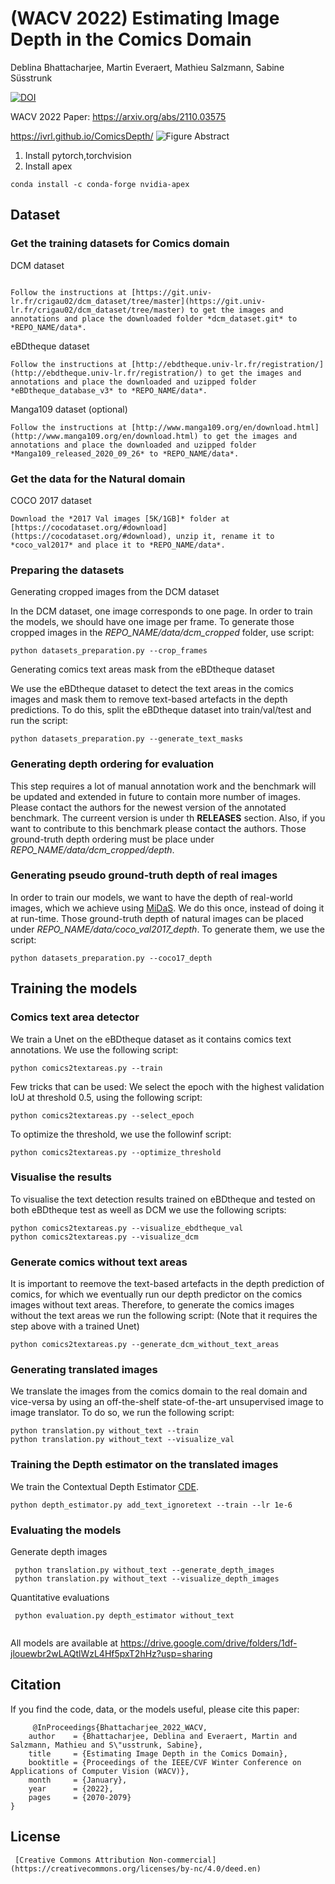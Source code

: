 # (WACV 2022) Estimating Image Depth in the Comics Domain
Deblina Bhattacharjee, Martin Everaert, Mathieu Salzmann, Sabine Süsstrunk

[![DOI](https://zenodo.org/badge/430376249.svg)](https://zenodo.org/doi/10.5281/zenodo.11068978)

WACV 2022 
Paper: https://arxiv.org/abs/2110.03575

https://ivrl.github.io/ComicsDepth/
![Figure Abstract](fig_abstract.png)

1. Install pytorch,torchvision
2. Install apex
```
conda install -c conda-forge nvidia-apex 
```
## Dataset
### Get the training datasets for Comics domain
DCM dataset
<!---

![Figure from the DCM dataset, https://www.mdpi.com/2313-433X/4/7/89](https://www.mdpi.com/jimaging/jimaging-04-00089/article_deploy/html/images/jimaging-04-00089-g001-550.jpg "Figure from the DCM dataset, https://www.mdpi.com/2313-433X/4/7/89")
--->
```

Follow the instructions at [https://git.univ-lr.fr/crigau02/dcm_dataset/tree/master](https://git.univ-lr.fr/crigau02/dcm_dataset/tree/master) to get the images and annotations and place the downloaded folder *dcm_dataset.git* to *REPO_NAME/data*.
```
 eBDtheque dataset

<!---
![Figure from the eBDtheque dataset, http://ebdtheque.univ-lr.fr/database/](http://ebdtheque.univ-lr.fr/images/balloon_object.png  "Figure from the eBDtheque dataset, http://ebdtheque.univ-lr.fr/database/")
--->
```
Follow the instructions at [http://ebdtheque.univ-lr.fr/registration/](http://ebdtheque.univ-lr.fr/registration/) to get the images and annotations and place the downloaded and uzipped folder *eBDtheque_database_v3* to *REPO_NAME/data*.
```
Manga109 dataset (optional)

<!---
![Figure from the Manga109 dataset, http://www.manga109.org/ja/index.html](http://www.manga109.org/image/cover_and_content/65.jpg  "Figure from the Manga109 dataset, http://www.manga109.org/ja/index.html")
--->
```
Follow the instructions at [http://www.manga109.org/en/download.html](http://www.manga109.org/en/download.html) to get the images and annotations and place the downloaded and uzipped folder *Manga109_released_2020_09_26* to *REPO_NAME/data*.
 ```

### Get the data for the Natural domain
 COCO 2017 dataset

<!---
![Figure from the COCO 2017 dataset, https://cocodataset.org/](https://cocodataset.org/images/coco-examples.jpg  "Figure from the COCO 2017 dataset, https://cocodataset.org/")
--->
```
Download the *2017 Val images [5K/1GB]* folder at [https://cocodataset.org/#download](https://cocodataset.org/#download), unzip it, rename it to *coco_val2017* and place it to *REPO_NAME/data*.
```
### Preparing the datasets
 Generating cropped images from the DCM dataset

In the DCM dataset, one image corresponds to one page. In order to train the models, we should have one image per frame. To generate those cropped images in the *REPO_NAME/data/dcm_cropped* folder, use script:
```
python datasets_preparation.py --crop_frames
```

Generating comics text areas mask from the eBDtheque dataset
 
We use the eBDtheque dataset to detect the text areas in the comics images and mask them to remove text-based artefacts in the depth predictions.
To do this, split the eBDtheque dataset into train/val/test and run the script:
```
python datasets_preparation.py --generate_text_masks
```


### Generating depth ordering for evaluation

This step requires a lot of manual annotation work and the benchmark will be updated and extended in future to contain more number of images. Please contact the authors for the newest version of the annotated benchmark. The curreent version is under th **RELEASES** section.
Also, if you want to contribute to this benchmark please contact the authors. 
Those ground-truth depth ordering must be place under *REPO_NAME/data/dcm_cropped/depth*. 



### Generating pseudo ground-truth depth of real images

In order to train our models, we want to have the depth of real-world images, which we achieve using [MiDaS](https://github.com/intel-isl/MiDaS). We do this once, instead of doing it at run-time. Those ground-truth depth of natural images can be placed under *REPO_NAME/data/coco_val2017_depth*. To generate them, we use the script:
```
python datasets_preparation.py --coco17_depth
```

  
## Training the models

### Comics text area detector
 We train a Unet on the eBDtheque dataset as it contains comics text annotations. We use the following script:
```
python comics2textareas.py --train
```
Few tricks that can be used:
We select the epoch with the highest validation IoU at threshold 0.5, using the following script:
```
python comics2textareas.py --select_epoch
```
To optimize the threshold, we use the followinf script:
```
python comics2textareas.py --optimize_threshold
```

### Visualise the results 
To visualise the text detection results trained on eBDtheque and tested on both eBDtheque test as weell as DCM we use the following scripts:
```
python comics2textareas.py --visualize_ebdtheque_val
python comics2textareas.py --visualize_dcm
```


### Generate comics without text areas
It is important to reemove the text-based artefacts in the depth prediction of comics, for which we eventually run our depth predictor on the comics images without text areas. Therefore, to generate the comics images without the text areas we run the following script: (Note that it requires the step above with a trained Unet)
```
python comics2textareas.py --generate_dcm_without_text_areas
```


### Generating translated images
We translate the images from the comics domain to the real domain and vice-versa by using an off-the-shelf state-of-the-art unsupervised image to image translator. To do so, we run the following script:

```
python translation.py without_text --train
python translation.py without_text --visualize_val
```



### Training the Depth estimator on the translated images
We train the Contextual Depth Estimator [CDE](https://github.com/miraiaroha/ACAN).   
```
python depth_estimator.py add_text_ignoretext --train --lr 1e-6
```


### Evaluating the models

 Generate depth images

```
 python translation.py without_text --generate_depth_images
 python translation.py without_text --visualize_depth_images
```

Quantitative evaluations

```
 python evaluation.py depth_estimator without_text


```
All models are available at https://drive.google.com/drive/folders/1df-jlouewbr2wLAQtlWzL4Hf5pxT2hHz?usp=sharing

##  Citation

If you find the code, data, or the models useful, please cite this paper:
```
     @InProceedings{Bhattacharjee_2022_WACV,
    author    = {Bhattacharjee, Deblina and Everaert, Martin and Salzmann, Mathieu and S\"usstrunk, Sabine},
    title     = {Estimating Image Depth in the Comics Domain},
    booktitle = {Proceedings of the IEEE/CVF Winter Conference on Applications of Computer Vision (WACV)},
    month     = {January},
    year      = {2022},
    pages     = {2070-2079}
}
```
## License 
``` 
 [Creative Commons Attribution Non-commercial](https://creativecommons.org/licenses/by-nc/4.0/deed.en)
```
